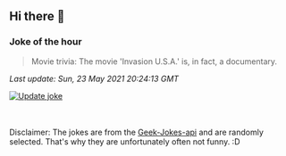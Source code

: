 ## Hi there 👋

### Joke of the hour
<!-- joke -->
>Movie trivia: The movie 'Invasion U.S.A.' is, in fact, a documentary.
<!-- /joke -->

*Last update: Sun, 23 May 2021 20:24:13 GMT*

[![Update joke](https://github.com/nclskfm/nclskfm/actions/workflows/joke.yml/badge.svg)](https://github.com/nclskfm/nclskfm/actions/workflows/joke.yml)

<br><br>
Disclaimer: The jokes are from the [Geek-Jokes-api](https://github.com/sameerkumar18/geek-joke-api) and are randomly selected. That's why they are unfortunately often not funny. :D
